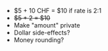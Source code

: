 - $5 + 10 CHF = $10 if rate is 2:1
- ~~$5 * 2 = $10~~
- Make "amount" private
- Dollar side-effects?
- Money rounding?

